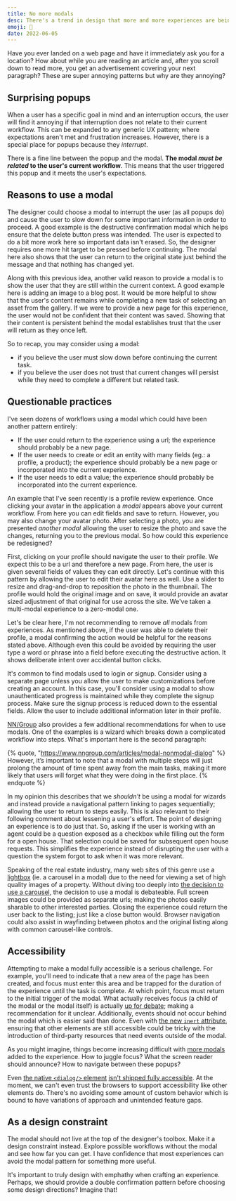 ```yaml
---
title: No more modals
desc: There's a trend in design that more and more experiences are being put into a modal. We'll explore this as a pattern and why we should often reconsider our decision to use them. 
emoji: 🎈
date: 2022-06-05
---
```


Have you ever landed on a web page and have it immediately ask you for a location? How about while you are reading an article and, after you scroll down to read more, you get an advertisement covering your next paragraph? These are super annoying patterns but why are they annoying?

## Surprising popups

When a user has a specific goal in mind and an interruption occurs, the user will find it annoying if that interruption does not relate to their current workflow. This can be expanded to any generic UX pattern; where expectations aren't met and frustration increases. However, there is a special place for popups because they _interrupt_.

There is a fine line between the popup and the modal. **The modal _must be related_ to the user's current workflow**. This means that the user triggered this popup and it meets the user's expectations.

## Reasons to use a modal

The designer could choose a modal to interrupt the user (as all popups do) and cause the user to slow down for some important information in order to proceed. A good example is the destructive confirmation modal which helps ensure that the delete button press was intended. The user is expected to do a bit more work here so important data isn't erased. So, the designer requires one more hit target to be pressed before continuing. The modal here also shows that the user can return to the original state just behind the message and that nothing has changed yet.

Along with this previous idea, another valid reason to provide a modal is to show the user that they are still within the current context. A good example here is adding an image to a blog post. It would be more helpful to show that the user's content remains while completing a new task of selecting an asset from the gallery. If we were to provide a new page for this experience, the user would not be confident that their content was saved. Showing that their content is persistent behind the modal establishes trust that the user will return as they once left.

So to recap, you may consider using a modal:

- if you believe the user must slow down before continuing the current task.
- if you believe the user does not trust that current changes will persist while they need to complete a different but related task.

## Questionable practices

I've seen dozens of workflows using a modal which could have been another pattern entirely:

- If the user could return to the experience using a url; the experience should probably be a new page.
- If the user needs to create or edit an entity with many fields (eg.: a profile, a product); the experience should probably be a new page or incorporated into the current experience.
- If the user needs to edit a value; the experience should probably be incorporated into the current experience.

An example that I've seen recently is a profile review experience. Once clicking your avatar in the application a _modal_ appears above your current workflow. From here you can edit fields and save to return. However, you may also change your avatar photo. After selecting a photo, you are presented _another modal_ allowing the user to resize the photo and save the changes, returning you to the previous modal. So how could this experience be redesigned?

First, clicking on your profile should navigate the user to their profile. We expect this to be a url and therefore a new page. From here, the user is given several fields of values they can edit directly. Let's continue with this pattern by allowing the user to edit their avatar here as well. Use a slider to resize and drag-and-drop to reposition the photo in the thumbnail. The profile would hold the original image and on save, it would provide an avatar sized adjustment of that original for use across the site. We've taken a multi-modal experience to a zero-modal one.

Let's be clear here, I'm not recommending to remove _all_ modals from experiences. As mentioned above, if the user was able to delete their profile, a modal confirming the action would be helpful for the reasons stated above. Although even this could be avoided by requiring the user type a word or phrase into a field before executing the destructive action. It shows deliberate intent over accidental button clicks.

It's common to find modals used to login or signup. Consider using a separate page unless you allow the user to make customizations before creating an account. In this case, you'll consider using a modal to show unauthenticated progress is maintained while they complete the signup process. Make sure the signup process is reduced down to the essential fields. Allow the user to include additional information later in their profile.

[NN/Group](https://www.nngroup.com/) also provides a few additional recommendations for when to use modals. One of the examples is a wizard which breaks down a complicated workflow into steps. What's important here is the second paragraph:

{% quote, "https://www.nngroup.com/articles/modal-nonmodal-dialog" %}
However, it’s important to note that a modal with multiple steps will just prolong the amount of time spent away from the main tasks, making it more likely that users will forget what they were doing in the first place.
{% endquote %}

In my opinion this describes that we _shouldn't_ be using a modal for wizards and instead provide a navigational pattern linking to pages sequentially; allowing the user to return to steps easily. This is also relevant to their following comment about lessening a user's effort. The point of designing an experience is to do just that. So, asking if the user is working with an agent could be a question exposed as a checkbox while filling out the form for a open house. That selection could be saved for subsequent open house requests. This simplifies the experience instead of disrupting the user with a question the system forgot to ask when it was more relevant.

Speaking of the real estate industry, many web sites of this genre use a [lightbox](https://mdbootstrap.com/docs/standard/components/lightbox/) (ie. a carousel in a modal) due to the need for viewing a set of high quality images of a property. Without diving too deeply into [the decision to use a carousel](https://shouldiuseacarousel.com/), the decision to use a modal is debateable. Full screen images could be provided as separate urls; making the photos easily sharable to other interested parties. Closing the experience could return the user back to the listing; just like a close button would. Browser navigation could also assist in wayfinding between photos and the original listing along with common carousel-like controls.

## Accessibility

Attempting to make a modal fully accessible is a serious challenge. For example, you'll need to indicate that a new area of the page has been created, and focus must enter this area and be trapped for the duration of the experience until the task is complete. At which point, focus must return to the initial trigger of the modal. What actually receives focus (a child of the modal or the modal itself) is actually [up for debate](https://www.scottohara.me/blog/2019/03/05/open-dialog.html); making a recommendation for it unclear. Additionally, events should not occur behind the modal which is easier said than done. Even with [the new `inert` attribute](https://developer.mozilla.org/en-US/docs/Web/API/HTMLElement/inert), ensuring that other elements are still accessible could be tricky with the introduction of third-party resources that need events outside of the modal.

As you might imagine, things become increasing difficult with [more modals](https://github.com/w3c/aria-practices/issues/1241) added to the experience. How to juggle focus? What the screen reader should announce? How to navigate between these popups?

Even [the native `<dialog/>` element](https://developer.mozilla.org/en-US/docs/Web/HTML/Element/dialog) [isn't shipped fully accessible](https://a11y-dialog.netlify.app/advanced/dialog-element/). At the moment, we can't even trust the browsers to support accessibility like other elements do. There's no avoiding some amount of custom behavior which is bound to have variations of approach and unintended feature gaps.

## As a design constraint

The modal should not live at the top of the designer's toolbox. Make it a design constraint instead. Explore possible workflows without the modal and see how far you can get. I have confidence that most experiences can avoid the modal pattern for something more useful.

It's important to truly design with emphathy when crafting an experience. Perhaps, we should provide a double confirmation pattern before choosing some design directions? Imagine that!